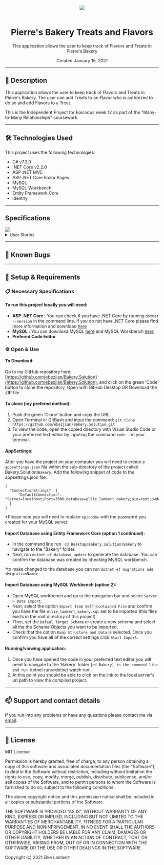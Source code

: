 <div align="center">
<img src="https://user-images.githubusercontent.com/49379604/99859318-b8f5c700-2b5d-11eb-9977-056ef61ecdb3.png">
</div>
<br>
<h1 align = "center">
<b> Pierre's Bakery Treats and Flavors </b>
</h1>

<p align = "center">
This application allows the user to keep track of Flavors and Treats in Pierre's Bakery </p>
<p align = "center"> Created January 15, 2021 </p>



--------------------

## 📖  Description

This application allows the user to keep track of Flavors and Treats in Pierre's Bakery. The user can add Treats to an Flavor who is authorzed to do so and add Flavors to a Treat. 

This is the Independent Project for Epicodus week 12 as part of the "Many-to-Many Relationships" coursework. 

--------------------

## 🛠️ Technologies Used

This project uses the following technologies:

- C# v7.3.0
- .NET Core v2.2.0
- ASP .NET MVC
- ASP .NET Core Razor Pages
- MySQL
- MySQL Workbench
- Entity Framework Core
- Identity

-------------------

## Specifications

<div >
<img src="https://cdn.discordapp.com/attachments/537816642122547212/799799427434283048/flowchartbakery.PNG">
</div>


<details>
<summary>User Stories</summary>

| Story # | User Story | Complete |
| :------------- | :------------- | :------------- |
| 01 | As the User , I need to be able to see a list of all Flavors, and I need to be able to see a list of all Treats. | true |
| 02 | As the User , I need to be able to select a Flavor, see their details, and see a list of all Treats that Flavor is associated to it. I also need to be able to select a treat, see its details, and see a list of all Flavors associated to it. | true |
| 03 | As the User , I need to add new Flavors to our system when they are hired. I also need to add new Treats to our system when they are installed. | true |
| 04 | As the User , I should be able to add new Treats even if no Flavors are employed. I should also be able to add new Flavors even if no Treats are installed. | true |
| 05 | As the User , I need to be able to add or remove Treats that a specific Flavor is associated to. I also need to be able to modify this relationship from the other side, and add or remove Flavors from a specific treat. | true |
| 06 | I should be able to navigate to a splash page that lists all Flavors and Treats. Users should be able to click on an individual Flavor or treat to see all the Flavors/Treats that belong to it. | true |
| 07 | As the User I can Register, Login and Logout | true |
| 08 | As the User when I am logged in I should be the only User that can create, update and delete treats while other users may be able to just read | true |

</details>

-------------------

## 🐛 Known Bugs

-------------------

## 🔧 Setup & Requirements

### 📋 Necessary Specifications

#### To run this project locally you will need:

- **ASP .NET Core :** You can check if you have .NET Core by running `dotnet --version` in the command line. If you do not have .NET Core please find more information and download [here](https://dotnet.microsoft.com/download/dotnet-core)
- **MySQL :**  You can download MySQL [here](https://dev.mysql.com/downloads/file/?id=484914) and MySQL Workbench [here](https://dev.mysql.com/downloads/file/?id=484391)
- **Prefered Code Editor**


### ⚙️ Open & Use

#### To Download:

Go to my GitHub repository here, [https://github.com/ebezjian/Bakery.Solution](https://github.com/ebezjian/Bakery.Solution), and click on the green 'Code' button to clone the repository, Open with GitHub Desktop OR Download the ZIP file

#### To clone (my prefered method):

1. Push the green 'Clone' button and copy the URL.
2. Open Terminal or GitBash and input the command: `git clone https://github.com/ebezjian/Bakery.Solution.git`
3. To view the code, open the copied directory with Visual Studio Code or your preferred text editor by inputing the command `code .` in your terminal.


#### AppSettings:

After you have the project on your computer you will need to create a `appsettings.json` file within the sub-directory of the project called Bakery.Solution/`Bakery`. Add the following snippet of code to the appsettings.json file:

```
{
  "ConnectionStrings": {
      "DefaultConnection": "Server=localhost;Port=3306;database=ellie_lambert_bakery;uid=root;pwd=epicodus;"
  }
}
```
*Please note you will need to replace `epicodus` with the password you created for your MySQL server.

#### Import Database using Entity Framework Core (option 1 continued):

 - In the command line run ` cd Desktop/Bakery.Solution/Bakery` to navigate to the "Bakery" folder. 
 - Next, run `dotnet ef database update` to generate the database. You can confirm the database was created by checking MySQL workbench.

*to make changed to the database you can run `dotnet ef migrations add <MigrationName>`

#### Import Database using MySQL Workbench (option 2):

 - Open MySQL workbench and go to the navigation bar and select `Server > Data Import`. 
 - Next, select the option `Import from Self-Contained File` and confirm you have the file `ellie_lambert_bakery.sql` set to be imported (this files exists in the root directory of this project). 
 - Then, set the `Defaul Target Schema` or create a new schema and select all the the Schema Objects you want to be imported. 
 - Check that the option `Dump Structure and Data` is selected. Once you confirm you have all of the correct settings click `Start Import`.


#### Running/viewing application:

1. Once you have opened the code in your preferred text editor you will need to navigate to the 'Bakery' folder (`cd Bakery) in the command line and run `dotnet run` or `dotnet watch run`.
2. At this point you should be able to click on the link to the local server's url path to view the compiled project. 

--------------------------

## 📫 Support and contact details

If you run into any problems or have any questions please contact me via [email](mailto:ebezjian@gmail.com).

---------------------------

## 📘 License

MIT License

Permission is hereby granted, free of charge, to any person obtaining a copy
of this software and associated documentation files (the "Software"), to deal
in the Software without restriction, including without limitation the rights
to use, copy, modify, merge, publish, distribute, sublicense, and/or sell
copies of the Software, and to permit persons to whom the Software is
furnished to do so, subject to the following conditions:

The above copyright notice and this permission notice shall be included in all
copies or substantial portions of the Software.

THE SOFTWARE IS PROVIDED "AS IS", WITHOUT WARRANTY OF ANY KIND, EXPRESS OR
IMPLIED, INCLUDING BUT NOT LIMITED TO THE WARRANTIES OF MERCHANTABILITY,
FITNESS FOR A PARTICULAR PURPOSE AND NONINFRINGEMENT. IN NO EVENT SHALL THE
AUTHORS OR COPYRIGHT HOLDERS BE LIABLE FOR ANY CLAIM, DAMAGES OR OTHER
LIABILITY, WHETHER IN AN ACTION OF CONTRACT, TORT OR OTHERWISE, ARISING FROM,
OUT OF OR IN CONNECTION WITH THE SOFTWARE OR THE USE OR OTHER DEALINGS IN THE
SOFTWARE.

Copyright (c) 2021 Ellie Lambert